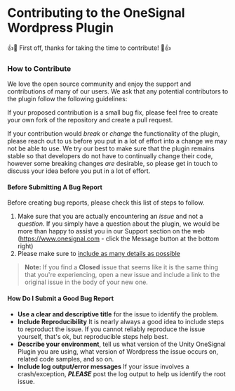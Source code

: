 # Contributing to the OneSignal Wordpress Plugin

:+1::tada: First off, thanks for taking the time to contribute! :tada::+1:

### How to Contribute
We love the open source community and enjoy the support and contributions of many of our users. We ask that any potential contributors to the plugin follow the following guidelines:

If your proposed contribution is a small bug fix, please feel free to create your own fork of the repository and create a pull request.

If your contribution would _break_ or _change_ the functionality of the plugin, please reach out to us before you put in a lot of effort into a change we may not be able to use. We try our best to make sure that the plugin remains stable so that developers do not have to continually change their code, however some breaking changes _are_ desirable, so please get in touch to discuss your idea before you put in a lot of effort.

#### Before Submitting A Bug Report
Before creating bug reports, please check this list of steps to follow.

1. Make sure that you are actually encountering an _issue_ and not a _question_. If you simply have a question about the plugin, we would be more than happy to assist you in our Support section on the web (https://www.onesignal.com - click the Message button at the bottom right)
2. Please make sure to [include as many details as possible](#how-do-i-submit-a-good-bug-report)

> **Note:** If you find a **Closed** issue that seems like it is the same thing that you're experiencing, open a new issue and include a link to the original issue in the body of your new one.


#### How Do I Submit a Good Bug Report
* **Use a clear and descriptive title** for the issue to identify the problem.
* **Include Reproducibility** It is nearly always a good idea to include steps to reproduct the issue. If you cannot reliably reproduce the issue yourself, that's ok, but reproducible steps help best.
* **Describe your environment**, tell us what version of the Unity OneSignal Plugin you are using, what version of Wordpress the issue occurs on, related code samples, and so on.
* **Include log output/error messages** If your issue involves a crash/exception, ***PLEASE*** post the log output to help us identify the root issue.
